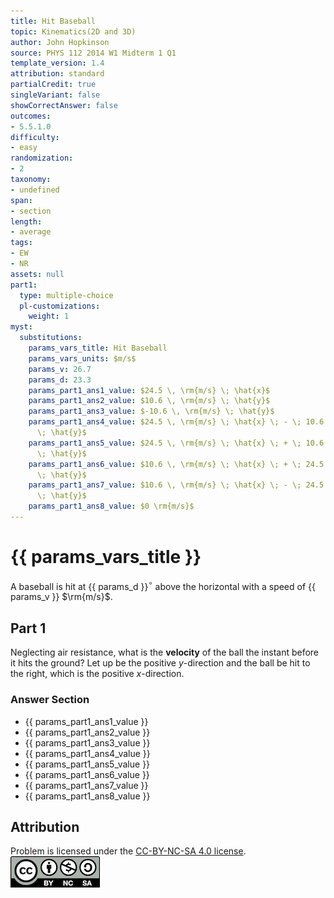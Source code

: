 ```yaml
---
title: Hit Baseball
topic: Kinematics(2D and 3D)
author: John Hopkinson
source: PHYS 112 2014 W1 Midterm 1 Q1
template_version: 1.4
attribution: standard
partialCredit: true
singleVariant: false
showCorrectAnswer: false
outcomes:
- 5.5.1.0
difficulty:
- easy
randomization:
- 2
taxonomy:
- undefined
span:
- section
length:
- average
tags:
- EW
- NR
assets: null
part1:
  type: multiple-choice
  pl-customizations:
    weight: 1
myst:
  substitutions:
    params_vars_title: Hit Baseball
    params_vars_units: $m/s$
    params_v: 26.7
    params_d: 23.3
    params_part1_ans1_value: $24.5 \, \rm{m/s} \; \hat{x}$
    params_part1_ans2_value: $10.6 \, \rm{m/s} \; \hat{y}$
    params_part1_ans3_value: $-10.6 \, \rm{m/s} \; \hat{y}$
    params_part1_ans4_value: $24.5 \, \rm{m/s} \; \hat{x} \; - \; 10.6 \, \rm{m/s}
      \; \hat{y}$
    params_part1_ans5_value: $24.5 \, \rm{m/s} \; \hat{x} \; + \; 10.6 \, \rm{m/s}
      \; \hat{y}$
    params_part1_ans6_value: $10.6 \, \rm{m/s} \; \hat{x} \; + \; 24.5 \, \rm{m/s}
      \; \hat{y}$
    params_part1_ans7_value: $10.6 \, \rm{m/s} \; \hat{x} \; - \; 24.5 \, \rm{m/s}
      \; \hat{y}$
    params_part1_ans8_value: $0 \rm{m/s}$
---
```

# {{ params_vars_title }}
A baseball is hit at {{ params_d }}$^\circ$ above the horizontal with a speed of {{ params_v }} $\rm{m/s}$.

## Part 1

Neglecting air resistance, what is the **velocity** of the ball the instant before it hits the ground? Let up be the positive $y$-direction and the ball be hit to the right, which is the positive $x$-direction.

### Answer Section

- {{ params_part1_ans1_value }}
- {{ params_part1_ans2_value }}
- {{ params_part1_ans3_value }}
- {{ params_part1_ans4_value }}
- {{ params_part1_ans5_value }}
- {{ params_part1_ans6_value }}
- {{ params_part1_ans7_value }}
- {{ params_part1_ans8_value }}

## Attribution

Problem is licensed under the [CC-BY-NC-SA 4.0 license](https://creativecommons.org/licenses/by-nc-sa/4.0/).<br> ![The Creative Commons 4.0 license requiring attribution-BY, non-commercial-NC, and share-alike-SA license.](https://raw.githubusercontent.com/firasm/bits/master/by-nc-sa.png)